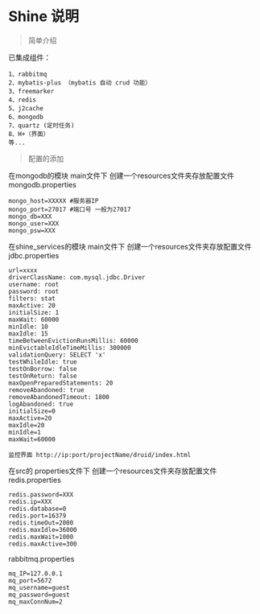 # Shine 说明


> 简单介绍

已集成组件：
```
1、rabbitmq
2、mybatis-plus （mybatis 自动 crud 功能）
3、freemarker
4、redis
5、j2cache
6、mongodb
7、quartz (定时任务)
8、H+（界面）
等...
```

> 配置的添加

在mongodb的模块 main文件下
创建一个resources文件夹存放配置文件
mongodb.properties
```
mongo_host=XXXXX #服务器IP
mongo_port=27017 #端口号 一般为27017
mongo_db=XXX
mongo_user=XXX
mongo_psw=XXX
```

在shine_services的模块 main文件下
创建一个resources文件夹存放配置文件
jdbc.properties
```
url=xxxx
driverClassName: com.mysql.jdbc.Driver
username: root
password: root
filters: stat
maxActive: 20
initialSize: 1
maxWait: 60000
minIdle: 10
maxIdle: 15
timeBetweenEvictionRunsMillis: 60000
minEvictableIdleTimeMillis: 300000
validationQuery: SELECT 'x'
testWhileIdle: true
testOnBorrow: false
testOnReturn: false
maxOpenPreparedStatements: 20
removeAbandoned: true
removeAbandonedTimeout: 1800
logAbandoned: true
initialSize=0
maxActive=20
maxIdle=20
minIdle=1
maxWait=60000
```
```
监控界面 http://ip:port/projectName/druid/index.html
```


在src的 properties文件下
创建一个resources文件夹存放配置文件
redis.properties
```
redis.password=XXX
redis.ip=XXX
redis.database=0
redis.port=16379
redis.timeOut=2000
redis.maxIdle=36000
redis.maxWait=1000
redis.maxActive=300
```
rabbitmq.properties
```
mq_IP=127.0.0.1
mq_port=5672
mq_username=guest
mq_password=guest
mq_maxConnNum=2
```